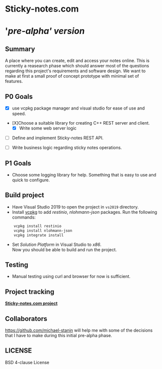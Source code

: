 # Sticky-notes.com 
# '_pre-alpha' version_

## Summary
A place where you can create, edit and access your notes online. This is currently a reasearch phase which should answer most of the questions regarding this project's requirements and software design. We want to make at first a small proof of concept prototype with minimal set of features.


## P0 Goals
- [X] use vcpkg package manager and visual studio for ease of use and speed.
- [X]Choose a suitable library for creating C++ REST server and client.
  - [X] Write some web server logic
- [ ] Define and implement Sticky-notes REST API.
- [ ] Write business logic regarding sticky notes operations.

  
## P1 Goals
- Choose some logging library for help. Something that is easy to use and quick to configure.

## Build project

- Have Visual Studio 2019 to open the project in `vs2019` directory.
- Install [vcpkg](https://github.com/Microsoft/vcpkg) to add _restinio_, _nlohmann-json_  packages. Run the following commands:
````sh
    vcpkg install restinio
	vcpkg install nlohmann-json
    vcpkg integrate install
````
- Set _Solution Platform_ in Visual Studio to _x86_.  
Now you should be able to build and run the project.

## Testing
- Manual testing using curl and browser for now is sufficient. 

## Project tracking
[**Sticky-notes.com project**](https://github.com/aivaraleksiev/Sticky-notes.com/projects/1)
  
## Collaborators
https://github.com/michael-stanin will help me with some of the decisions that I have to make during this initial pre-alpha phase.

## LICENSE
BSD 4-clause License
